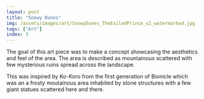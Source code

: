 ```yaml
---
layout: post
title: "Snowy Dunes"
img: /assets/images/art/SnowyDunes_TheExiledPrince_v2_watermarked.jpg
tags: ["Art"]
index: 3
---
```


The goal of this art piece was to make a concept showcasing the aesthetics and feel of the area. The area is described as mountainous scattered with few mysterious ruins spread across the landscape.

This was inspired by Ko-Koro from the first generation of Bionicle which was an a frosty moutainous area inhabited by stone structures with a few giant statues scattered here and there.
